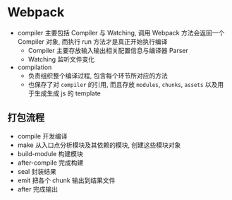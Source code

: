 <!-- title: 前端开发 - 基础知识@Webpack -->
<!-- author: <David Jones qowera@qq.com> -->
<!-- date: 2018-03-09 15:18:13 -->
<!-- category: 前端 -->
<!-- tag: 工具 -->

# Webpack

- compiler 主要包括 Compiler 与 Watching, 调用 Webpack 方法会返回一个 Compiler 对象, 而执行 run 方法才是真正开始执行编译
  - Compiler 主要存放输入输出相关配置信息与编译器 Parser
  - Watching 监听文件变化
- compilation
  - 负责组织整个编译过程, 包含每个环节所对应的方法
  - 也保存了对 `compiler` 的引用, 而且存放 `modules`, `chunks`, `assets` 以及用于生成生成 js 的 template

## 打包流程

- compile 开发编译
- make 从入口点分析模块及其依赖的模块, 创建这些模块对象
- build-module 构建模块
- after-compile 完成构建
- seal 封装结果
- emit 把各个 chunk 输出到结果文件
- after 完成输出

